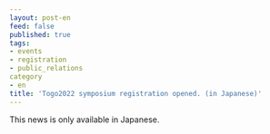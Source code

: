```yaml
---
layout: post-en
feed: false
published: true
tags:
- events
- registration
- public_relations
category
- en
title: 'Togo2022 symposium registration opened. (in Japanese)'
---
```

This news is only available in Japanese.

